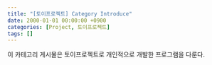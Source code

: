 ```yaml
---
title: "[토이프로젝트] Category Introduce"
date: 2000-01-01 00:00:00 +0900
categories: [Project, 토이프로젝트]
tags: []
---
```


이 카테고리 게시물은 토이프로젝트로 개인적으로 개발한 프로그램을 다룬다.